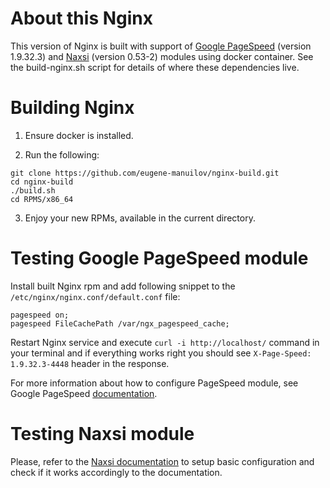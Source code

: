 # About this Nginx

This version of Nginx is built with support of [Google PageSpeed](https://github.com/pagespeed/ngx_pagespeed) (version 1.9.32.3) and [Naxsi](https://github.com/nbs-system/naxsi) (version 0.53-2) modules using docker container. See the build-nginx.sh script for details of where these dependencies live.

# Building Nginx

1) Ensure docker is installed.

2) Run the following:

```
git clone https://github.com/eugene-manuilov/nginx-build.git
cd nginx-build
./build.sh
cd RPMS/x86_64
```

3) Enjoy your new RPMs, available in the current directory.

# Testing Google PageSpeed module

Install built Nginx rpm and add following snippet to the ``/etc/nginx/nginx.conf/default.conf`` file:

```
pagespeed on;
pagespeed FileCachePath /var/ngx_pagespeed_cache;
```

Restart Nginx service and execute ``curl -i http://localhost/`` command in your terminal and if everything works right you should see ``X-Page-Speed: 1.9.32.3-4448`` header in the response.

For more information about how to configure PageSpeed module, see Google PageSpeed [documentation](https://developers.google.com/speed/pagespeed/module).

# Testing Naxsi module

Please, refer to the [Naxsi documentation](https://github.com/nbs-system/naxsi/wiki) to setup basic configuration and check if it works accordingly to the documentation.